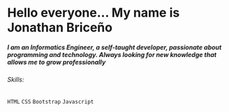 # Hello everyone... My name is Jonathan Briceño

##### I am an Informatics Engineer, a self-taught developer, passionate about programming and technology. Always looking for new knowledge that allows me to grow professionally

###### Skills:
`HTML` `CSS` `Bootstrap` `Javascript`

